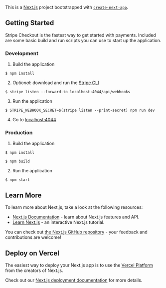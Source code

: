 This is a [Next.js](https://nextjs.org) project bootstrapped with [`create-next-app`](https://github.com/vercel/next.js/tree/canary/packages/create-next-app).

## Getting Started

Stripe Checkout is the fastest way to get started with payments. Included are some basic build and run scripts you can use to start up the application.

### Development

1. Build the application
```shell
$ npm install
```

2. _Optional_: download and run the [Stripe CLI](https://stripe.com/docs/stripe-cli)
```shell
$ stripe listen --forward-to localhost:4044/api/webhooks
```

3. Run the application
```shell
$ STRIPE_WEBHOOK_SECRET=$(stripe listen --print-secret) npm run dev
```

4. Go to [localhost:4044](http://localhost:4044)

### Production

1. Build the application
```shell
$ npm install

$ npm build
```

2. Run the application
```shell
$ npm start
```

## Learn More

To learn more about Next.js, take a look at the following resources:

- [Next.js Documentation](https://nextjs.org/docs) - learn about Next.js features and API.
- [Learn Next.js](https://nextjs.org/learn) - an interactive Next.js tutorial.

You can check out [the Next.js GitHub repository](https://github.com/vercel/next.js) - your feedback and contributions are welcome!

## Deploy on Vercel

The easiest way to deploy your Next.js app is to use the [Vercel Platform](https://vercel.com/new?utm_medium=default-template&filter=next.js&utm_source=create-next-app&utm_campaign=create-next-app-readme) from the creators of Next.js.

Check out our [Next.js deployment documentation](https://nextjs.org/docs/app/building-your-application/deploying) for more details.
